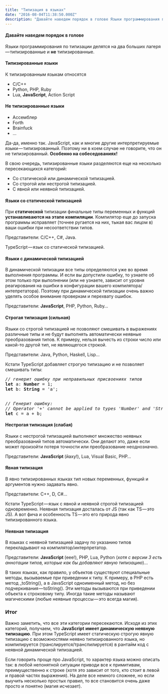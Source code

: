 ```yaml
---
title: "Типизация в языках"
date: "2016-08-04T11:38:50.000Z"
description: "Давайте наведем порядок в голове Языки программирования по типизации делятся на два больших лагеря — типизированные и не типизир"
---
```


<h4>Давайте наведем порядок в голове</h4>
<p>Языки программирования по типизации делятся на два больших лагеря — типизированные и <strong>не</strong> типизированные.</p>
<h4>Типизированные языки</h4>
<p>К типизированным языкам относятся</p>
<ul>
<li>C/C++</li>
<li>Python, PHP, Ruby</li>
<li>Lua, <strong>JavaScript</strong>, Action Script</li>
</ul>
<h4>Не типизированные языки</h4>
<ul>
<li>Ассемблер</li>
<li>Forth</li>
<li>Brainfuck</li>
<li>…</li>
</ul>
<p>Да-да, именно так. JavaScript, как и многие другие интерпретируемые языки — типизированный. Поэтому ни в коем случае не говорите, что он не типизированный. <strong>Особенно на собеседованиях!</strong></p>
<p>В свою очередь, типизированные языки разделяются еще на несколько пересекающихся категорий:</p>
<ul>
<li>Со статической или динамической типизацией.</li>
<li>Со строгой или нестрогой типизацией.</li>
<li>С явной или неявной типизацией.</li>
</ul>
<h4><strong>Языки со статической типизацией</strong></h4>
<p>При <strong>статической</strong> типизации финальные типы переменных и функций <strong>устанавливаются на этапе компиляции</strong>. Компилятор еще до запуска программы исправляет (точнее ругается на них, тыкая вас лицом в) ваши ошибки при несоответствии типов.</p>
<p>Представители: C/C++, C#, Java.</p>
<p>TypeScript — язык со статической типизацией.</p>
<h4><strong>Языки с динамической типизацией</strong></h4>
<p>В динамической типизации все типы определяются уже во время выполнения программы. И если вы допустили ошибку, то узнаете об этом только при выполнении (или не узнаете, зависит от уровня реагирования на ошибки в конфигурации вашего компилятора/интепретатора). Поэтому при динамической типизации очень важно уделять особое внимание проверкам и перехвату ошибок.</p>
<p>Представители: <strong>JavaScript</strong>, PHP, Python, Ruby…</p>
<h4><strong>Строгая типизация (сильная)</strong></h4>
<p>Языки со строгой типизацией не позволяют смешивать в выражениях различные типы и не будут выполнять автоматически неявные преобразования типов. К примеру, нельзя вычесть из строки число или какой-то другой тип, не являющегося строкой.</p>
<p>Представители: Java, Python, Haskell, Lisp…</p>
<p>Кстати TypeScript добавляет строгую типизацию и не позволяет смешивать типы:</p>
<pre><em>// генерит ошибку при неправильных присвоениях типов</em><br><strong>let</strong> a: <strong>Number</strong> = 1;<br><strong>let</strong> b: <strong>String</strong> = 'a';</pre>
<pre><em><br>// Генерит ошибку:<br>// Operator '+' cannot be applied to types 'Number' and 'String'.<br></em><strong>let</strong> c = a + b;</pre>
<h4><strong>Нестрогая типизация (слабая)</strong></h4>
<p>Языки с нестрогой типизацией выполняют множество неявных преобразований типов автоматически. Они делают это, даже если может произойти потеря точности или преобразование неоднозначно.</p>
<p>Представители: <strong>JavaScript </strong>(йаху!), Lua, Visual Basic, PHP…</p>
<h4><strong>Явная типизация</strong></h4>
<p>В явно типизированных языках тип новых переменных, функций и аргументов нужно задавать явно.</p>
<p>Представители: C++, D, C#…</p>
<p>Кстати TypeScript — язык с явной и неявной строгой типизацией одновременно. Неявная типизация досталась от JS (так как TS — это JS). А вот фича и особенность TS — это его природа явно типизированного языка.</p>
<h4><strong>Неявная типизация</strong></h4>
<p>В языках с неявной типизацией задачу по указанию типов перекладывают на компилятор/интерпретатор.</p>
<p>Представители: <strong>JavaScript </strong>(еее!), PHP, Lua, Python (<em>хотя с версии 3 есть аннотации типов, которые как бы добавляют явную типизацию</em>)…</p>
<p>В таких языках, как правило, у объектов существуют специальные методы, вызываемые при приведении к типу. К примеру, в PHP есть метод _toString(), а в JavaScript одноименный метод, но без подчеркивания — toString(). Эти методы вызываются при приведении объекта к строковому типу. Иногда такие методы называют магическими (любые неявные процессы — это всегда магия).</p>
<h3>Итог</h3>
<p>Важно заметить, что все эти категории пересекаются. Исходя из этих категорий, получаем, что <strong>JavaScript</strong> <strong>имеет динамическую неявную типизацию</strong>. При этом TypeScript имеет статическую строгую явную типизацию с возможностями неявно типизированного языка, но компилируется (транслируется/транспилируется) в рантайм код с неявной динамической типизацией.</p>
<p>Если говорить проще про JavaScript, то характер языка можно описать так: в любой непонятной ситуации приводи все к примитивам, преимущественно к строке (хотя это зависит от того, кто стоит в левой и правой частях выражения). На деле все немного сложнее, но если выучить несколько простых правил, то все становится очень даже просто и понятно (магия исчезает).


